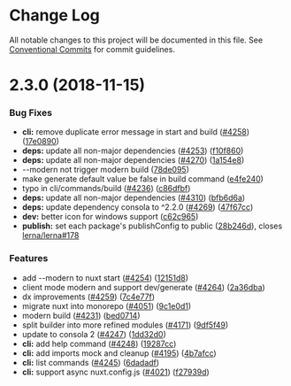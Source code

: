 # Change Log

All notable changes to this project will be documented in this file.
See [Conventional Commits](https://conventionalcommits.org) for commit guidelines.

# 2.3.0 (2018-11-15)


### Bug Fixes

* **cli:** remove duplicate error message in start and build ([#4258](https://github.com/nuxt/nuxt.js/issues/4258)) ([17e0890](https://github.com/nuxt/nuxt.js/commit/17e0890))
* **deps:** update all non-major dependencies ([#4253](https://github.com/nuxt/nuxt.js/issues/4253)) ([f10f860](https://github.com/nuxt/nuxt.js/commit/f10f860))
* **deps:** update all non-major dependencies ([#4270](https://github.com/nuxt/nuxt.js/issues/4270)) ([1a154e8](https://github.com/nuxt/nuxt.js/commit/1a154e8))
* --modern not trigger modern build ([78de095](https://github.com/nuxt/nuxt.js/commit/78de095))
* make generate default value be false in build command ([e4fe240](https://github.com/nuxt/nuxt.js/commit/e4fe240))
* typo in cli/commands/build ([#4236](https://github.com/nuxt/nuxt.js/issues/4236)) ([c86dfbf](https://github.com/nuxt/nuxt.js/commit/c86dfbf))
* **deps:** update all non-major dependencies ([#4310](https://github.com/nuxt/nuxt.js/issues/4310)) ([bfb6d6a](https://github.com/nuxt/nuxt.js/commit/bfb6d6a))
* **deps:** update dependency consola to ^2.2.0 ([#4269](https://github.com/nuxt/nuxt.js/issues/4269)) ([47f67cc](https://github.com/nuxt/nuxt.js/commit/47f67cc))
* **dev:** better icon for windows support ([c62c965](https://github.com/nuxt/nuxt.js/commit/c62c965))
* **publish:** set each package's publishConfig to public ([28b246d](https://github.com/nuxt/nuxt.js/commit/28b246d)), closes [lerna/lerna#178](https://github.com/lerna/lerna/issues/178)


### Features

* add --modern to nuxt start ([#4254](https://github.com/nuxt/nuxt.js/issues/4254)) ([12151d8](https://github.com/nuxt/nuxt.js/commit/12151d8))
* client mode modern and support dev/generate ([#4264](https://github.com/nuxt/nuxt.js/issues/4264)) ([2a36dba](https://github.com/nuxt/nuxt.js/commit/2a36dba))
* dx improvements ([#4259](https://github.com/nuxt/nuxt.js/issues/4259)) ([7c4e77f](https://github.com/nuxt/nuxt.js/commit/7c4e77f))
* migrate nuxt into monorepo ([#4051](https://github.com/nuxt/nuxt.js/issues/4051)) ([9c1e0d1](https://github.com/nuxt/nuxt.js/commit/9c1e0d1))
* modern build ([#4231](https://github.com/nuxt/nuxt.js/issues/4231)) ([bed0714](https://github.com/nuxt/nuxt.js/commit/bed0714))
* split builder into more refined modules ([#4171](https://github.com/nuxt/nuxt.js/issues/4171)) ([9df5f49](https://github.com/nuxt/nuxt.js/commit/9df5f49))
* update to consola 2 ([#4247](https://github.com/nuxt/nuxt.js/issues/4247)) ([1dd32d0](https://github.com/nuxt/nuxt.js/commit/1dd32d0))
* **cli:** add help command ([#4248](https://github.com/nuxt/nuxt.js/issues/4248)) ([19287cc](https://github.com/nuxt/nuxt.js/commit/19287cc))
* **cli:** add imports mock and cleanup ([#4195](https://github.com/nuxt/nuxt.js/issues/4195)) ([4b7afcc](https://github.com/nuxt/nuxt.js/commit/4b7afcc))
* **cli:** list commands ([#4245](https://github.com/nuxt/nuxt.js/issues/4245)) ([6dadadf](https://github.com/nuxt/nuxt.js/commit/6dadadf))
* **cli:** support async nuxt.config.js ([#4021](https://github.com/nuxt/nuxt.js/issues/4021)) ([f27939d](https://github.com/nuxt/nuxt.js/commit/f27939d))
